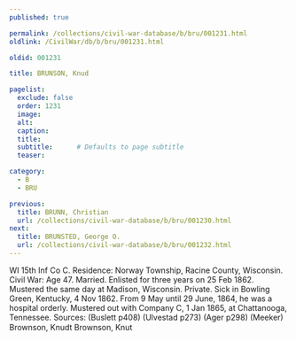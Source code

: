 ```yaml
---
published: true

permalink: /collections/civil-war-database/b/bru/001231.html
oldlink: /CivilWar/db/b/bru/001231.html

oldid: 001231

title: BRUNSON, Knud

pagelist:
  exclude: false
  order: 1231
  image: 
  alt:
  caption:
  title:
  subtitle:      # Defaults to page subtitle
  teaser:

category: 
  - B 
  - BRU

previous:
  title: BRUNN, Christian
  url: /collections/civil-war-database/b/bru/001230.html  
next:
  title: BRUNSTED, George O.
  url: /collections/civil-war-database/b/bru/001232.html   
---
```

WI 15th Inf Co C. Residence: Norway Township, Racine County, Wisconsin. Civil War: Age 47. Married. Enlisted for three years on 25 Feb 1862. Mustered the same day at Madison, Wisconsin. Private. Sick in Bowling Green, Kentucky, 4 Nov 1862. From 9 May until 29 June, 1864, he was a hospital orderly. Mustered out with Company C, 1 Jan 1865, at Chattanooga, Tennessee. Sources: (Buslett p408) (Ulvestad p273) (Ager p298) (Meeker) &#147;Brownson, Knudt&#148; &#147;Brownson, Knut&#148;